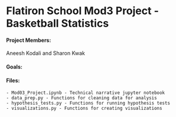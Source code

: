 # Flatiron School Mod3 Project - Basketball Statistics

#### Project Members:
Aneesh Kodali and Sharon Kwak

#### Goals:


#### Files:
    - Mod03_Project.ipynb - Technical narrative jupyter notebook
    - data_prep.py - Functions for cleaning data for analysis
    - hypothesis_tests.py - Functions for running hypothesis tests
    - visualizations.py - Functions for creating visualizations